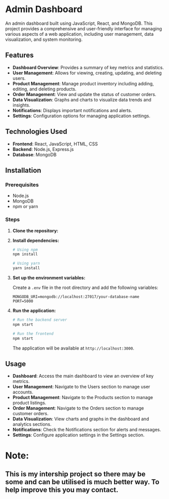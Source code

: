 # Admin Dashboard

An admin dashboard built using JavaScript, React, and MongoDB. This project provides a comprehensive and user-friendly interface for managing various aspects of a web application, including user management, data visualization, and system monitoring.

## Features

- **Dashboard Overview**: Provides a summary of key metrics and statistics.
- **User Management**: Allows for viewing, creating, updating, and deleting users.
- **Product Management**: Manage product inventory including adding, editing, and deleting products.
- **Order Management**: View and update the status of customer orders.
- **Data Visualization**: Graphs and charts to visualize data trends and insights.
- **Notifications**: Displays important notifications and alerts.
- **Settings**: Configuration options for managing application settings.

## Technologies Used

- **Frontend**: React, JavaScript, HTML, CSS
- **Backend**: Node.js, Express.js
- **Database**: MongoDB

## Installation

### Prerequisites

- Node.js
- MongoDB 
- npm or yarn

### Steps

1. **Clone the repository:**
2. **Install dependencies:**

    ```bash
    # Using npm
    npm install

    # Using yarn
    yarn install
    ```

3. **Set up the environment variables:**

    Create a `.env` file in the root directory and add the following variables:

    ```env
    MONGODB_URI=mongodb://localhost:27017/your-database-name
    PORT=5000
    ```

4. **Run the application:**

    ```bash
    # Run the backend server
    npm start

    # Run the frontend
    npm start
    ```

    The application will be available at `http://localhost:3000`.


## Usage

- **Dashboard**: Access the main dashboard to view an overview of key metrics.
- **User Management**: Navigate to the Users section to manage user accounts.
- **Product Management**: Navigate to the Products section to manage product listings.
- **Order Management**: Navigate to the Orders section to manage customer orders.
- **Data Visualization**: View charts and graphs in the dashboard and analytics sections.
- **Notifications**: Check the Notifications section for alerts and messages.
- **Settings**: Configure application settings in the Settings section.

# Note:
## This is my intership project so there may be some and can be utilised is much better way. To help improve this you may contact.
